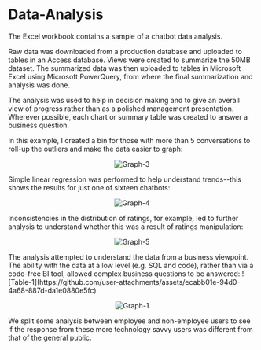 # Data-Analysis
The Excel workbook contains a sample of a chatbot data analysis.

Raw data was downloaded from a production database and uploaded to tables in an Access database. Views were created to summarize the 50MB dataset. The summarized data was then uploaded to tables in Microsoft Excel using Microsoft PowerQuery, from where the final summarization and analysis was done.

The analysis was used to help in decision making and to give an overall view of progress rather than as a polished management presentation. Wherever possible, each chart or summary table was created to answer a business question.

In this example, I created a bin for those with more than 5 conversations to roll-up the outliers and make the data easier to graph:
<p align="center"><img src="https://github.com/user-attachments/assets/1c5e524a-e068-42e9-8ee6-c1cc89f488c4" alt="Graph-3"></p> 
Simple linear regression was performed to help understand trends--this shows the results for just one of sixteen chatbots:
<p align="center"><img src="https://github.com/user-attachments/assets/35a356d9-5a08-4233-b8f9-c5a094010de7" alt="Graph-4"></p>
Inconsistencies in the distribution of ratings, for example, led to further analysis to understand whether this was a result of ratings manipulation:
<p align="center"><img src="https://github.com/user-attachments/assets/b24dc839-f973-4689-b53d-43c1e3cf5b33" alt="Graph-5"></p>
The analysis attempted to understand the data from a business viewpoint. The ability with the data at a low level (e.g. SQL and code), rather than via a code-free BI tool, allowed complex business questions to be answered:
![Table-1](https://github.com/user-attachments/assets/ecabb01e-94d0-4a68-887d-da1e0880e5fc)
<p align="center"><img src="https://github.com/user-attachments/assets/b2442b99-1b66-4571-8c5c-4344d14ca019" alt="Graph-1"></p>
We split some analysis between employee and non-employee users to see if the response from these more technology savvy users was different from that of the general public.
